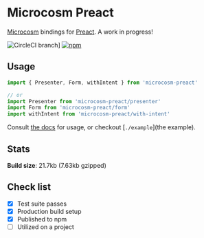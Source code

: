 # Microcosm Preact

[Microcosm](https://github.com/vigetlabs/microcosm) bindings for
[Preact](https://github.com/developit/preact). A work in progress!

![CircleCI branch](https://img.shields.io/circleci/project/github/vigetlabs/microcosm-preact/master.svg?style=flat-square)]
[![npm](https://img.shields.io/npm/v/microcosm-preact.svg?style=flat-square)](https://www.npmjs.com/package/microcosm-preact)

## Usage

```javascript
import { Presenter, Form, withIntent } from 'microcosm-preact'

// or
import Presenter from 'microcosm-preact/presenter'
import Form from 'microcosm-preact/form'
import withIntent from 'microcosm-preact/with-intent'
```

Consult [the docs](http://code.viget.com/microcosm/api/presenter.html) for
usage, or checkout [`./example`](the example).

## Stats

**Build size**: 21.7kb (7.63kb gzipped)

## Check list

- [x] Test suite passes
- [x] Production build setup
- [x] Published to npm
- [ ] Utilized on a project

